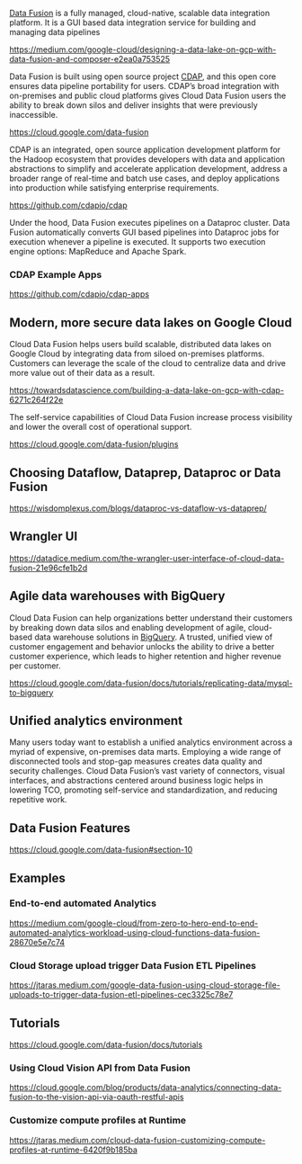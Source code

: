 [Data Fusion]( https://cloud.google.com/data-fusion  ) is a fully managed, cloud-native, scalable data integration platform. It is a
GUI based data integration service for building and managing data pipelines


https://medium.com/google-cloud/designing-a-data-lake-on-gcp-with-data-fusion-and-composer-e2ea0a753525

Data Fusion is built using open source project [CDAP](https://github.com/cdapio/cdap), and this open core ensures data pipeline portability for users. CDAP’s broad integration with on-premises and public cloud platforms gives Cloud Data Fusion users the ability to break down silos and deliver insights that were previously inaccessible.


https://cloud.google.com/data-fusion


CDAP is an integrated, open source application development platform for the Hadoop ecosystem that provides developers with data and application abstractions to simplify and accelerate application development, address a broader range of real-time and batch use cases, and deploy applications into production while satisfying enterprise requirements.

https://github.com/cdapio/cdap

Under the hood, Data Fusion executes pipelines on a Dataproc cluster. Data Fusion automatically converts GUI based pipelines into Dataproc jobs for execution whenever a pipeline is executed. It supports two execution engine options: MapReduce and Apache Spark.


### CDAP Example Apps

https://github.com/cdapio/cdap-apps

## Modern, more secure data lakes on Google Cloud

Cloud Data Fusion helps users build scalable, distributed data lakes on Google Cloud by integrating data from siloed on-premises platforms. Customers can leverage the scale of the cloud to centralize data and drive more value out of their data as a result. 

https://towardsdatascience.com/building-a-data-lake-on-gcp-with-cdap-6271c264f22e

The self-service capabilities of Cloud Data Fusion increase process visibility and lower the overall cost of operational support.

https://cloud.google.com/data-fusion/plugins


## Choosing Dataflow, Dataprep, Dataproc or Data Fusion

<!--
[[https://storage.googleapis.com/gweb-cloudblog-publish/images/9.19.41_AM.max-800x800.png]]
-->

https://wisdomplexus.com/blogs/dataproc-vs-dataflow-vs-dataprep/


## Wrangler UI

https://datadice.medium.com/the-wrangler-user-interface-of-cloud-data-fusion-21e96cfe1b2d

## Agile data warehouses with BigQuery

Cloud Data Fusion can help organizations better understand their customers by breaking down data silos and enabling development of agile, cloud-based data warehouse solutions in [BigQuery](BigQuery). A trusted, unified view of customer engagement and behavior unlocks the ability to drive a better customer experience, which leads to higher retention and higher revenue per customer.

https://cloud.google.com/data-fusion/docs/tutorials/replicating-data/mysql-to-bigquery

## Unified analytics environment

Many users today want to establish a unified analytics environment across a myriad of expensive, on-premises data marts. Employing a wide range of disconnected tools and stop-gap measures creates data quality and security challenges. Cloud Data Fusion’s vast variety of connectors, visual interfaces, and abstractions centered around business logic helps in lowering TCO, promoting self-service and standardization, and reducing repetitive work.


## Data Fusion Features

https://cloud.google.com/data-fusion#section-10

## Examples

### End-to-end automated Analytics 

https://medium.com/google-cloud/from-zero-to-hero-end-to-end-automated-analytics-workload-using-cloud-functions-data-fusion-28670e5e7c74

### Cloud Storage upload trigger Data Fusion ETL Pipelines

https://jtaras.medium.com/google-data-fusion-using-cloud-storage-file-uploads-to-trigger-data-fusion-etl-pipelines-cec3325c78e7

## Tutorials


https://cloud.google.com/data-fusion/docs/tutorials

### Using Cloud Vision API from Data Fusion

https://cloud.google.com/blog/products/data-analytics/connecting-data-fusion-to-the-vision-api-via-oauth-restful-apis

### Customize compute profiles at Runtime

https://jtaras.medium.com/cloud-data-fusion-customizing-compute-profiles-at-runtime-6420f9b185ba
